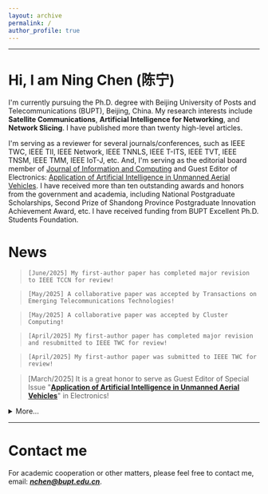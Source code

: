 ```yaml
---
layout: archive
permalink: /
author_profile: true
---
```


---

Hi, I am Ning Chen (陈宁)
======
I'm currently pursuing the Ph.D. degree with Beijing University of Posts and Telecommunications (BUPT), Beijing, China. My research interests include **Satellite Communications**, **Artificial Intelligence for Networking**, and **Network Slicing**. I have published more than twenty high-level articles. 

I'm serving as a reviewer for several journals/conferences, such as IEEE TWC, IEEE TII, IEEE Network, IEEE TNNLS, IEEE T-ITS, IEEE TVT, IEEE TNSM, IEEE TMM, IEEE IoT-J, etc. And, I'm serving as the editorial board member of [Journal of Information and Computing](https://www.hkstmpress.com/journals/JIC/) and Guest Editor of Electronics: [Application of Artificial Intelligence in Unmanned Aerial Vehicles](https://www.mdpi.com/journal/electronics/special_issues/FW7A5WF45P). I have received more than ten outstanding awards and honors from the government and academia, including National Postgraduate Scholarships, Second Prize of Shandong Province Postgraduate Innovation Achievement Award, etc. I have received funding from BUPT Excellent Ph.D. Students Foundation.

News
======

> `[June/2025] My first-author paper has completed major revision to IEEE TCCN for review!`

> `[May/2025] A collaborative paper was accepted by Transactions on Emerging Telecommunications Technologies!`

> `[May/2025] A collaborative paper was accepted by Cluster Computing!`

> `[April/2025] My first-author paper has completed major revision and resubmitted to IEEE TWC for review!`

> `[April/2025] My first-author paper was submitted to IEEE TWC for review!`

> [March/2025] It is a great honor to serve as Guest Editor of Special Issue "[**Application of Artificial Intelligence in Unmanned Aerial Vehicles**](https://www.mdpi.com/journal/electronics/special_issues/FW7A5WF45P)" in Electronics!

<details>
<summary>More...</summary>
<div markdown="1">

> `[March/2025] My first-author paper received a major revision decision from IEEE TWC!`

> `[January/2025] A collaborative paper was accepted by Sensors!`

> `[December/2024] My first-author paper was submitted to IEEE TCCN for review!`

> `[December/2024] My paper was accepted by IEEE IoT-J!`

> `[November/2024] A collaborative paper was submitted by IEEE TNSE!`

> `[September/2024] A collaborative paper was accepted by IEEE TNSM!`

> `[September/2024] My first-author paper was submitted to IEEE TWC for review!`

> `[August/2024] A collaborative paper was accepted by Automated Software Engineering!`

> `[July/2024] My paper was accepted by IEEE COMST!`

> `[June/2024] A collaborative paper was accepted by China Communications!`

> `[May/2024] I received funding for BUPT Excellent Ph.D. Students Foundation!`

> `[January/2024] My paper was accepted by IEEE Network!`

> `[January/2024] My paper was accepted by IEEE TII!`

</div>
</details>

<hr>


Contact me
======
For academic cooperation or other matters, please feel free to contact me, email: _**<font color=red>nchen@bupt.edu.cn</font>**_.



